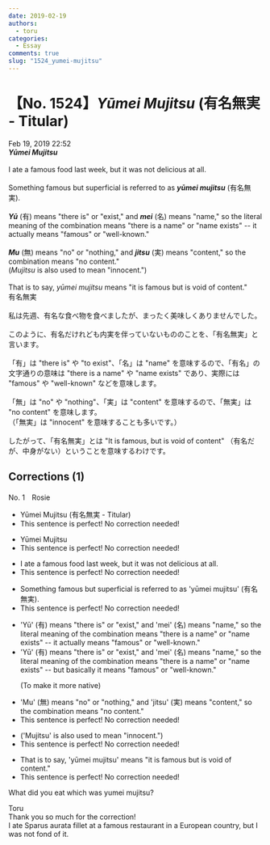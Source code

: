 ```yaml
---
date: 2019-02-19
authors:
  - toru
categories:
  - Essay
comments: true
slug: "1524_yumei-mujitsu"
---
```


# 【No. 1524】<strong><em>Yūmei Mujitsu</strong></em> (有名無実 - Titular)
<div class="date">Feb 19, 2019 22:52</div>
<div id="post"><div id="body_show_ori">
<strong><em>Yūmei Mujitsu</strong></em><br/><br/>I ate a famous food last week, but it was not delicious at all.<br/><br/>Something famous but superficial is referred to as <strong><em>yūmei mujitsu</em></strong> (有名無実).<br/><br/><strong><em>Yū</em></strong> (有) means "there is" or "exist," and <strong><em>mei</em></strong> (名) means "name," so the literal meaning of the combination means "there is a name" or "name exists" -- it actually means "famous" or "well-known."<br/><br/> <strong><em>Mu</em></strong> (無) means "no" or "nothing," and <strong><em>jitsu</em></strong> (実) means "content," so the combination means "no content."<br/>(<em>Mujitsu</em> is also used to mean "innocent.")<br/><br/>That is to say, <em>yūmei mujitsu</em> means "it is famous but is void of content."
</div></div>

<!-- more -->

<div id="post_ja"><div id="body_show_mo">
有名無実<br/><br/>私は先週、有名な食べ物を食べましたが、まったく美味しくありませんでした。<br/><br/>このように、有名だけれども内実を伴っていないもののことを、「有名無実」と言います。<br/><br/>「有」は "there is" や "to exist"、「名」は "name" を意味するので、「有名」の文字通りの意味は "there is a name" や "name exists" であり、実際には "famous" や "well-known" などを意味します。<br/><br/>「無」は "no" や "nothing"、「実」は "content" を意味するので、「無実」は "no content" を意味します。<br/>（「無実」は "innocent" を意味することも多いです。）<br/><br/>したがって、「有名無実」とは "It is famous, but is void of content" （有名だが、中身がない）ということを意味するわけです。
</div></div>

## Corrections (1)
<div id="block"><div class="first_name"> No. 1　<span class="just_name">Rosie</span></div><div id="block2">
<ul class="correction_field">
<li class="incorrect">Yūmei Mujitsu (有名無実 - Titular)</li>
<li class="corrected perfect">This sentence is perfect! No correction needed!</li>
</ul>
<ul class="correction_field">
<li class="incorrect">Yūmei Mujitsu</li>
<li class="corrected perfect">This sentence is perfect! No correction needed!</li>
</ul>
<ul class="correction_field">
<li class="incorrect">I ate a famous food last week, but it was not delicious at all.</li>
<li class="corrected perfect">This sentence is perfect! No correction needed!</li>
</ul>
<ul class="correction_field">
<li class="incorrect">Something famous but superficial is referred to as 'yūmei mujitsu' (有名無実).</li>
<li class="corrected perfect">This sentence is perfect! No correction needed!</li>
</ul>
<ul class="correction_field">
<li class="incorrect">'Yū' (有) means "there is" or "exist," and 'mei' (名) means "name," so the literal meaning of the combination means "there is a name" or "name exists" -- it actually means "famous" or "well-known."</li>
<li class="corrected correct">
'Yū' (有) means "there is" or "exist," and 'mei' (名) means "name," so the literal meaning of the combination means "there is a name" or "name exists" -- <span class="f_red">but basically it</span> means "famous" or "well-known."
<p class="correction_comment">(To make it more native)</p>
</li>
</ul>
<ul class="correction_field">
<li class="incorrect">'Mu' (無) means "no" or "nothing," and 'jitsu' (実) means "content," so the combination means "no content."</li>
<li class="corrected perfect">This sentence is perfect! No correction needed!</li>
</ul>
<ul class="correction_field">
<li class="incorrect">('Mujitsu' is also used to mean "innocent.")</li>
<li class="corrected perfect">This sentence is perfect! No correction needed!</li>
</ul>
<ul class="correction_field">
<li class="incorrect">That is to say, 'yūmei mujitsu' means "it is famous but is void of content."</li>
<li class="corrected perfect">This sentence is perfect! No correction needed!</li>
</ul>
<p class="comment_small">
 What did you eat which was yumei mujitsu?
</p>

</div><div class="name"><span class="just_name">Toru</span><br>
Thank you so much for the correction!<br/>I ate Sparus aurata fillet at a famous restaurant in a European country, but I was not fond of it.
</div>
</div>
